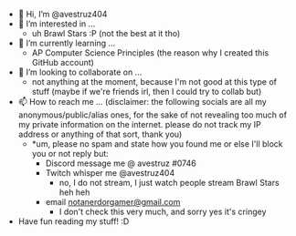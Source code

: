- 👋 Hi, I’m @avestruz404
- 👀 I’m interested in ...
  - uh Brawl Stars :P (not the best at it tho)
- 🌱 I’m currently learning ... 
  - AP Computer Science Principles (the reason why I created this GitHub account)
- 💞️ I’m looking to collaborate on ...
  - not anything at the moment, because I'm not good at this type of stuff (maybe if we're friends irl, then I could try to collab but)
- 📫 How to reach me ...    (disclaimer: the following socials are all my anonymous/public/alias ones, for the sake of not revealing too much of my private information on the internet. please do not track my IP address or anything of that sort, thank you)
  - *um, please no spam and state how you found me or else I'll block you or not reply but:
    - Discord message me @ avestruz #0746
    - Twitch whisper me @avestruz404
      - no, I do not stream, I just watch people stream Brawl Stars heh heh
    - email notanerdorgamer@gmail.com
      - I don't check this very much, and sorry yes it's cringey 
- Have fun reading my stuff! :D

<!---
avestruz404/avestruz404 is a ✨ special ✨ repository because its `README.md` (this file) appears on your GitHub profile.
You can click the Preview link to take a look at your changes.
--->
